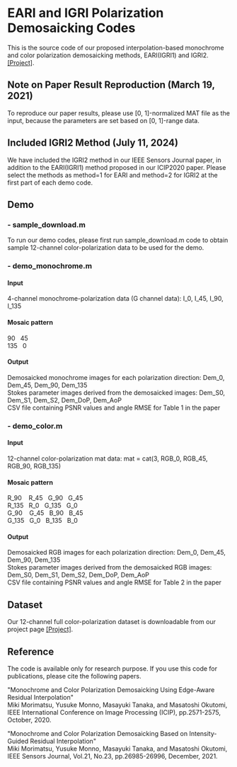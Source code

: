 # EARI and IGRI Polarization Demosaicking Codes
This is the source code of our proposed interpolation-based monochrome and color polarization demosaicking methods, EARI(IGRI1) and IGRI2. <a href="http://www.ok.sc.e.titech.ac.jp/res/PolarDem/main.html" target="_blank">[Project]</a>.

## Note on Paper Result Reproduction (March 19, 2021)
To reproduce our paper results, please use [0, 1]-normalized MAT file as the input, because the parameters are set based on [0, 1]-range data.

## Included IGRI2 Method (July 11, 2024)
We have included the IGRI2 method in our IEEE Sensors Journal paper, in addition to the EARI(IGRI1) method proposed in our ICIP2020 paper. Please select the methods as method=1 for EARI and method=2 for IGRI2 at the first part of each demo code.   

## Demo

### - sample_download.m
To run our demo codes, please first run sample_download.m code to obtain sample 12-channel color-polarization data to be used for the demo.

### - demo_monochrome.m
#### Input
4-channel monochrome-polarization data (G channel data): I_0, I_45, I_90, I_135<br>
#### Mosaic pattern
90 &nbsp; 45<br>
135  &nbsp; 0<br>
#### Output
Demosaicked monochrome images for each polarization direction: Dem_0, Dem_45, Dem_90, Dem_135<br>
Stokes parameter images derived from the demosaicked images: Dem_S0, Dem_S1, Dem_S2, Dem_DoP, Dem_AoP<br>
CSV file containing PSNR values and angle RMSE for Table 1 in the paper

### - demo_color.m
#### Input
12-channel color-polarization mat data: mat = cat(3, RGB_0, RGB_45, RGB_90, RGB_135)<br>
#### Mosaic pattern
R_90 &nbsp;&nbsp; R_45 &nbsp; G_90 &nbsp; G_45<br>
R_135 &nbsp; R_0 &nbsp; G_135 &nbsp; G_0<br>
G_90 &nbsp;&nbsp; G_45 &nbsp; B_90 &nbsp; B_45<br>
G_135 &nbsp; G_0 &nbsp; B_135 &nbsp; B_0<br>
#### Output
Demosaicked RGB images for each polarization direction: Dem_0, Dem_45, Dem_90, Dem_135<br>
Stokes parameter images derived from the demosaicked RGB images: Dem_S0, Dem_S1, Dem_S2, Dem_DoP, Dem_AoP<br>
CSV file containing PSNR values and angle RMSE for Table 2 in the paper

## Dataset
Our 12-channel full color-polarization dataset is downloadable from our project page <a href="http://www.ok.sc.e.titech.ac.jp/res/PolarDem/index.html" target="_blank">[Project]</a>.

## Reference
The code is available only for research purpose. If you use this code for publications, please cite the following papers.<br>

"Monochrome and Color Polarization Demosaicking Using Edge-Aware Residual Interpolation"<br>
Miki Morimatsu, Yusuke Monno, Masayuki Tanaka, and Masatoshi Okutomi,<br>
IEEE International Conference on Image Processing (ICIP), pp.2571-2575, October, 2020.

"Monochrome and Color Polarization Demosaicking Based on Intensity-Guided Residual Interpolation"<br>
Miki Morimatsu, Yusuke Monno, Masayuki Tanaka, and Masatoshi Okutomi,<br>
IEEE Sensors Journal, Vol.21, No.23, pp.26985-26996, December, 2021.
